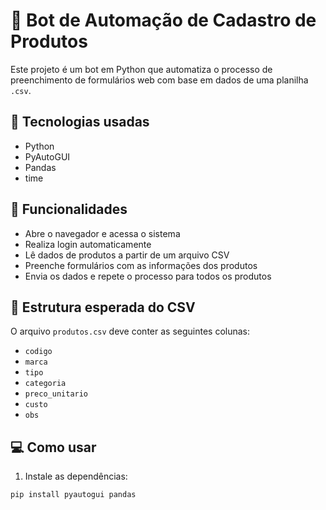 # 🧠 Bot de Automação de Cadastro de Produtos

Este projeto é um bot em Python que automatiza o processo de preenchimento de formulários web com base em dados de uma planilha `.csv`.

## 🔧 Tecnologias usadas
- Python
- PyAutoGUI
- Pandas
- time

## 🚀 Funcionalidades
- Abre o navegador e acessa o sistema
- Realiza login automaticamente
- Lê dados de produtos a partir de um arquivo CSV
- Preenche formulários com as informações dos produtos
- Envia os dados e repete o processo para todos os produtos

## 📂 Estrutura esperada do CSV
O arquivo `produtos.csv` deve conter as seguintes colunas:
- `codigo`
- `marca`
- `tipo`
- `categoria`
- `preco_unitario`
- `custo`
- `obs`

## 💻 Como usar
1. Instale as dependências:
```bash
pip install pyautogui pandas
